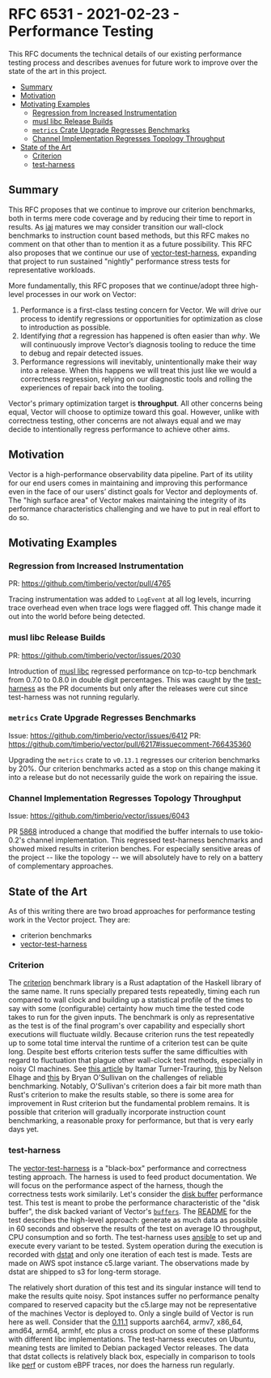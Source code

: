 # RFC 6531 - 2021-02-23 - Performance Testing

This RFC documents the technical details of our existing performance testing
process and describes avenues for future work to improve over the state of the
art in this project.

* [Summary](#summary)
* [Motivation](#motivation)
* [Motivating Examples](#motivating-examples)
  * [Regression from Increased Instrumentation](#regression-from-increased-instrumentation)
  * [musl libc Release Builds](#musl-libc-release-builds)
  * [`metrics` Crate Upgrade Regresses Benchmarks](#metrics-crate-upgrade-regresses-benchmarks)
  * [Channel Implementation Regresses Topology Throughput](#channel-implementation-regresses-topology-throughput)
* [State of the Art](#state-of-the-art)
  * [Criterion](#criterion)
  * [test-harness](#test-harness)


## Summary

This RFC proposes that we continue to improve our criterion benchmarks, both in
terms mere code coverage and by reducing their time to report in results. As
[iai](https://github.com/bheisler/iai) matures we may consider transition our
wall-clock benchmarks to instruction count based methods, but this RFC makes no
comment on that other than to mention it as a future possibility. This RFC also
proposes that we continue our use of
[vector-test-harness](https://github.com/timberio/vector-test-harness/),
expanding that project to run sustained "nightly" performance stress tests for
representative workloads.

More fundamentally, this RFC proposes that we continue/adopt three high-level
processes in our work on Vector:

  1. Performance is a first-class testing concern for Vector. We will drive our
     process to identify regressions or opportunities for optimization as close
     to introduction as possible.
  1. Identifying _that_ a regression has happened is often easier than _why_. We
     will continuously improve Vector’s diagnosis tooling to reduce the time to
     debug and repair detected issues.
  1. Performance regressions will inevitably, unintentionally make their way
     into a release. When this happens we will treat this just like we would a
     correctness regression, relying on our diagnostic tools and rolling the
     experiences of repair back into the tooling.

Vector's primary optimization target is **throughput**. All other concerns being
equal, Vector will choose to optimize toward this goal. However, unlike with
correctness testing, other concerns are not always equal and we may decide to
intentionally regress performance to achieve other aims.

## Motivation

Vector is a high-performance observability data pipeline. Part of its utility
for our end users comes in maintaining and improving this performance even in
the face of our users’ distinct goals for Vector and deployments of. The "high
surface area" of Vector makes maintaining the integrity of its performance
characteristics challenging and we have to put in real effort to do so.

## Motivating Examples

### Regression from Increased Instrumentation

PR: https://github.com/timberio/vector/pull/4765

Tracing instrumentation was added to `LogEvent` at all log levels, incurring
trace overhead even when trace logs were flagged off. This change made it out
into the world before being detected.

### musl libc Release Builds

PR: https://github.com/timberio/vector/issues/2030

Introduction of [musl libc](https://musl.libc.org/) regressed performance on
tcp-to-tcp benchmark from 0.7.0 to 0.8.0 in double digit percentages. This was
caught by the [test-harness](https://github.com/timberio/vector-test-harness/)
as the PR documents but only after the releases were cut since test-harness was
not running regularly.

### `metrics` Crate Upgrade Regresses Benchmarks

Issue: https://github.com/timberio/vector/issues/6412
PR: https://github.com/timberio/vector/pull/6217#issuecomment-766435360

Upgrading the `metrics` crate to `v0.13.1` regresses our criterion benchmarks by
20%. Our criterion benchmarks acted as a stop on this change making it into a
release but do not necessarily guide the work on repairing the issue.

### Channel Implementation Regresses Topology Throughput

Issue: https://github.com/timberio/vector/issues/6043

PR [5868](https://github.com/timberio/vector/pull/5868) introduced a change that
modified the buffer internals to use tokio-0.2's channel implementation. This
regressed test-harness benchmarks and showed mixed results in criterion
benches. For especially sensitive areas of the project -- like the topology --
we will absolutely have to rely on a battery of complementary approaches.

## State of the Art

As of this writing there are two broad approaches for performance testing work
in the Vector project. They are:

  * criterion benchmarks
  * [vector-test-harness](https://github.com/timberio/vector-test-harness/)

### Criterion

The [criterion](https://github.com/bheisler/criterion.rs) benchmark library is a
Rust adaptation of the Haskell library of the same name. It runs specially
prepared tests repeatedly, timing each run compared to wall clock and building
up a statistical profile of the times to say with some (configurable) certainty
how much time the tested code takes to run for the given inputs. The benchmark
is only as representative as the test is of the final program's over capability
and especially short executions will fluctuate wildly. Because criterion runs
the test repeatedly up to some total time interval the runtime of a criterion
test can be quite long. Despite best efforts criterion tests suffer the same
difficulties with regard to fluctuation that plague other wall-clock test
methods, especially in noisy CI machines. See [this
article](https://pythonspeed.com/articles/consistent-benchmarking-in-ci/) by
Itamar Turner-Trauring,
[this](https://buttondown.email/nelhage/archive/f6e8eddc-b96c-4e66-a648-006f9ebb6678)
by Nelson Elhage and [this](http://www.serpentine.com/criterion/tutorial.html)
by Bryan O'Sullivan on the challenges of reliable benchmarking. Notably,
O'Sullivan's criterion does a fair bit more math than Rust's criterion to make
the results stable, so there is some area for improvement in Rust criterion but
the fundamental problem remains. It is possible that criterion will gradually
incorporate instruction count benchmarking, a reasonable proxy for performance,
but that is very early days yet.

### test-harness

The [vector-test-harness](https://github.com/timberio/vector-test-harness/) is a
"black-box" performance and correctness testing approach. The harness is used to
feed product documentation. We will focus on the performance aspect of the
harness, though the correctness tests work similarily. Let's consider the [disk
buffer](https://github.com/timberio/vector-test-harness/tree/master/cases/disk_buffer_performance)
performance test. This test is meant to probe the performance characteristic of
the "disk buffer", the disk backed variant of Vector's
[`buffers`](https://github.com/timberio/vector/blob/2ac861e09f99036145749ee8af7a7e0d7aa945c6/src/buffers/mod.rs). The
[README](https://github.com/timberio/vector-test-harness/tree/master/cases/disk_buffer_performance)
for the test describes the high-level approach: generate as much data as
possible in 60 seconds and observe the results of the test on average IO
throughput, CPU consumption and so forth. The test-harness uses
[ansible](https://github.com/timberio/vector-test-harness/tree/master/cases/disk_buffer_performance/ansible)
to set up and execute every variant to be tested. System operation during the
execution is recorded with [dstat](http://dag.wiee.rs/home-made/dstat/) and only
one iteration of each test is made. Tests are made on AWS spot instance c5.large
variant. The observations made by dstat are shipped to s3 for long-term storage.

The relatively short duration of this test and its singular instance will tend
to make the results quite noisy. Spot instances suffer no performance penalty
compared to reserved capacity but the c5.large may not be representative of the
machines Vector is deployed to. Only a single build of Vector is run here as
well. Consider that the
[0.11.1](https://github.com/timberio/vector/releases/tag/v0.11.1) supports
aarch64, armv7, x86_64, amd64, arm64, armhf, etc plus a cross product on some of
these platforms with different libc implementations. The test-harness executes
on Ubuntu, meaning tests are limited to Debian packaged Vector releases. The
data that dstat collects is relatively black box, especially in comparison to
tools like [perf](https://perf.wiki.kernel.org/index.php/Main_Page) or custom
eBPF traces, nor does the harness run regularly.
